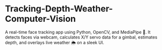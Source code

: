 # Tracking-Depth-Weather-Computer-Vision
A real-time face tracking app using Python, OpenCV, and MediaPipe 🤖. It detects faces via webcam, calculates X/Y servo data for a gimbal, estimates depth, and overlays live weather 🌦️ on a sleek UI.
